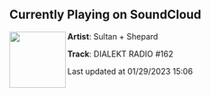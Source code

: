 ## Currently Playing on SoundCloud

[<img align="left" width="100" src="https://i1.sndcdn.com/artworks-T88VgUqSp5bRpC9o-htVZMw-t500x500.jpg">](https://soundcloud.com/sultanshepard/dialekt-radio-162)

**Artist**: Sultan + Shepard 

**Track**: DIALEKT RADIO #162

Last updated at 01/29/2023 15:06
